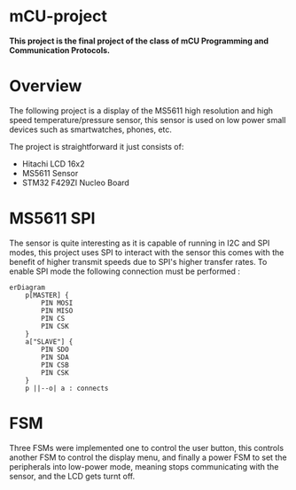 # mCU-project

**This project is the final project of the class of mCU Programming and Communication Protocols.**


# Overview

The following project is a display of the MS5611 high resolution and high speed temperature/pressure sensor, this sensor is used on low power small devices such as smartwatches, phones, etc.

The project is straightforward it just consists of:
- Hitachi LCD 16x2
- MS5611 Sensor
- STM32 F429ZI Nucleo Board

# MS5611 SPI

The sensor is quite interesting as it is capable of running in I2C and SPI modes, this project uses SPI to interact with the sensor this comes with the benefit of higher transmit speeds due to SPI's higher transfer rates. To enable SPI mode the following connection must be performed : 

```mermaid
erDiagram 
    p[MASTER] {
        PIN MOSI
        PIN MISO
        PIN CS
        PIN CSK
    }
    a["SLAVE"] {
        PIN SDO
        PIN SDA
        PIN CSB
        PIN CSK
    }
    p ||--o| a : connects

```

# FSM

Three FSMs were implemented one to control the user button, this controls another FSM to control the display menu, and finally a power FSM to set the peripherals into low-power mode, meaning stops communicating with the sensor, and the LCD gets turnt off. 

